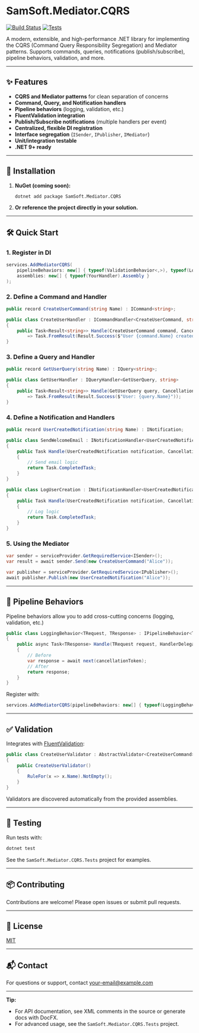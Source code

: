 # SamSoft.Mediator.CQRS

[![Build Status](https://img.shields.io/badge/build-passing-brightgreen)](https://github.com/your-repo)
[![Tests](https://img.shields.io/badge/tests-passing-brightgreen)](https://github.com/your-repo)

A modern, extensible, and high-performance .NET library for implementing the CQRS (Command Query Responsibility Segregation) and Mediator patterns. Supports commands, queries, notifications (publish/subscribe), pipeline behaviors, validation, and more.

---

## ✨ Features

- **CQRS and Mediator patterns** for clean separation of concerns
- **Command, Query, and Notification handlers**
- **Pipeline behaviors** (logging, validation, etc.)
- **FluentValidation integration**
- **Publish/Subscribe notifications** (multiple handlers per event)
- **Centralized, flexible DI registration**
- **Interface segregation** (`ISender`, `IPublisher`, `IMediator`)
- **Unit/integration testable**
- **.NET 9+ ready**

---

## 🚀 Installation

1. **NuGet (coming soon):**
   ```sh
   dotnet add package SamSoft.Mediator.CQRS
   ```
2. **Or reference the project directly in your solution.**

---

## 🛠️ Quick Start

### 1. Register in DI

```csharp
services.AddMediatorCQRS(
    pipelineBehaviors: new[] { typeof(ValidationBehavior<,>), typeof(LoggingPipelineBehavior<,>) },
    assemblies: new[] { typeof(YourHandler).Assembly }
);
```

### 2. Define a Command and Handler

```csharp
public record CreateUserCommand(string Name) : ICommand<string>;

public class CreateUserHandler : ICommandHandler<CreateUserCommand, string>
{
    public Task<Result<string>> Handle(CreateUserCommand command, CancellationToken cancellationToken = default)
        => Task.FromResult(Result.Success($"User {command.Name} created"));
}
```

### 3. Define a Query and Handler

```csharp
public record GetUserQuery(string Name) : IQuery<string>;

public class GetUserHandler : IQueryHandler<GetUserQuery, string>
{
    public Task<Result<string>> Handle(GetUserQuery query, CancellationToken cancellationToken = default)
        => Task.FromResult(Result.Success($"User: {query.Name}"));
}
```

### 4. Define a Notification and Handlers

```csharp
public record UserCreatedNotification(string Name) : INotification;

public class SendWelcomeEmail : INotificationHandler<UserCreatedNotification>
{
    public Task Handle(UserCreatedNotification notification, CancellationToken cancellationToken = default)
    {
        // Send email logic
        return Task.CompletedTask;
    }
}

public class LogUserCreation : INotificationHandler<UserCreatedNotification>
{
    public Task Handle(UserCreatedNotification notification, CancellationToken cancellationToken = default)
    {
        // Log logic
        return Task.CompletedTask;
    }
}
```

### 5. Using the Mediator

```csharp
var sender = serviceProvider.GetRequiredService<ISender>();
var result = await sender.Send(new CreateUserCommand("Alice"));

var publisher = serviceProvider.GetRequiredService<IPublisher>();
await publisher.Publish(new UserCreatedNotification("Alice"));
```

---

## 🧩 Pipeline Behaviors

Pipeline behaviors allow you to add cross-cutting concerns (logging, validation, etc.)

```csharp
public class LoggingBehavior<TRequest, TResponse> : IPipelineBehavior<TRequest, TResponse>
{
    public async Task<TResponse> Handle(TRequest request, HandlerDelegate<TResponse> next, CancellationToken cancellationToken)
    {
        // Before
        var response = await next(cancellationToken);
        // After
        return response;
    }
}
```
Register with:
```csharp
services.AddMediatorCQRS(pipelineBehaviors: new[] { typeof(LoggingBehavior<,>) }, assemblies: ...);
```

---

## ✅ Validation

Integrates with [FluentValidation](https://fluentvalidation.net/):

```csharp
public class CreateUserValidator : AbstractValidator<CreateUserCommand>
{
    public CreateUserValidator()
    {
        RuleFor(x => x.Name).NotEmpty();
    }
}
```
Validators are discovered automatically from the provided assemblies.

---

## 🧪 Testing

Run tests with:
```sh
dotnet test
```
See the `SamSoft.Mediator.CQRS.Tests` project for examples.

---

## 📦 Contributing

Contributions are welcome! Please open issues or submit pull requests.

---

## 📄 License

[MIT](LICENSE)

---

## 📬 Contact

For questions or support, contact [your-email@example.com](mailto:your-email@example.com)

---

**Tip:**  
- For API documentation, see XML comments in the source or generate docs with DocFX.
- For advanced usage, see the `SamSoft.Mediator.CQRS.Tests` project. 